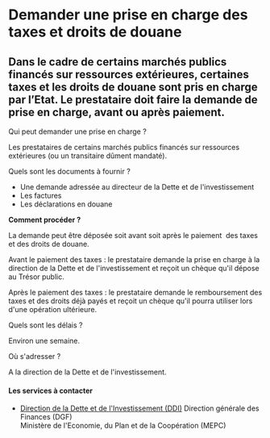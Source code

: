 # Demander une prise en charge des taxes et droits de douane

Dans le cadre de certains marchés publics financés sur ressources extérieures, certaines taxes et les droits de douane sont pris en charge par l’Etat. Le prestataire doit faire la demande de prise en charge, avant ou après paiement.
----------------------------------------------------------------------------------------------------------------------------------------------------------------------------------------------------------------------------------------

Qui peut demander une prise en charge ?

Les prestataires de certains marchés publics financés sur ressources extérieures (ou un transitaire dûment mandaté).

Quels sont les documents à fournir ?

*   Une demande adressée au directeur de la Dette et de l'investissement
*   Les factures
*   Les déclarations en douane

**Comment procéder ?**

La demande peut être déposée soit avant soit après le paiement  des taxes et des droits de douane.

Avant le paiement des taxes : le prestataire demande la prise en charge à la direction de la Dette et de l'investissement et reçoit un chèque qu'il dépose au Trésor public.

Après le paiement des taxes : le prestataire demande le remboursement des taxes et des droits déjà payés et reçoit un chèque qu'il pourra utiliser lors d'une opération ultérieure.

Quels sont les délais ?

Environ une semaine.

Où s'adresser ?

A la direction de la Dette et de l'investissement.

#### Les services à contacter

*   [Direction de la Dette et de l'Investissement (DDI)](../../../services/direction-de-la-dette-et-de-linvestissement-ddi.md) Direction générale des Finances (DGF)  
    Ministère de l'Economie, du Plan et de la Coopération (MEPC)